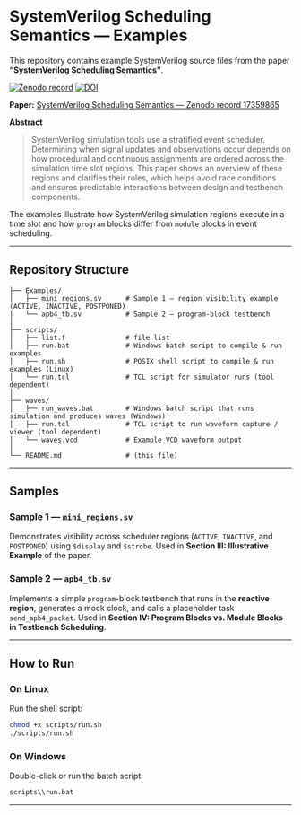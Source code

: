 # SystemVerilog Scheduling Semantics — Examples

This repository contains example SystemVerilog source files from the paper **“SystemVerilog Scheduling Semantics”**.

[![Zenodo record](https://img.shields.io/badge/Zenodo-17359865-blue?logo=zenodo\&style=flat)](https://zenodo.org/records/17359865) [![DOI](https://zenodo.org/badge/DOI/10.5281/zenodo.17359865.svg)](https://doi.org/10.5281/zenodo.17359865)

**Paper:** [SystemVerilog Scheduling Semantics — Zenodo record 17359865](https://zenodo.org/records/17359865)

**Abstract**

> SystemVerilog simulation tools use a stratified event scheduler. Determining when signal updates and observations occur depends on how procedural and continuous assignments are ordered across the simulation time slot regions. This paper shows an overview of these regions and clarifies their roles, which helps avoid race conditions and ensures predictable interactions between design and testbench components.

The examples illustrate how SystemVerilog simulation regions execute in a time slot and how `program` blocks differ from `module` blocks in event scheduling.

---

## Repository Structure

```
├── Examples/
│   ├── mini_regions.sv      # Sample 1 — region visibility example (ACTIVE, INACTIVE, POSTPONED)
│   └── apb4_tb.sv           # Sample 2 — program-block testbench
│
├── scripts/
│   ├── list.f               # file list
│   ├── run.bat              # Windows batch script to compile & run examples
│   ├── run.sh               # POSIX shell script to compile & run examples (Linux)
│   └── run.tcl              # TCL script for simulator runs (tool dependent)
│
├── waves/
│   ├── run_waves.bat        # Windows batch script that runs simulation and produces waves (Windows)
│   ├── run.tcl              # TCL script to run waveform capture / viewer (tool dependent)
│   └── waves.vcd            # Example VCD waveform output
│
└── README.md                # (this file)

```

---

## Samples

### Sample 1 — `mini_regions.sv`

Demonstrates visibility across scheduler regions (`ACTIVE`, `INACTIVE`, and `POSTPONED`) using `$display` and `$strobe`.
Used in **Section III: Illustrative Example** of the paper.

### Sample 2 — `apb4_tb.sv`

Implements a simple `program`-block testbench that runs in the **reactive region**, generates a mock clock, and calls a placeholder task `send_apb4_packet`.
Used in **Section IV: Program Blocks vs. Module Blocks in Testbench Scheduling**.

---

## How to Run

### On Linux

Run the shell script:

```bash
chmod +x scripts/run.sh
./scripts/run.sh
```

### On Windows

Double-click or run the batch script:

```bash
scripts\\run.bat
```

---